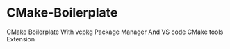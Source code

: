 # CMake-Boilerplate
CMake Boilerplate With vcpkg Package Manager And VS code CMake tools Extension 
